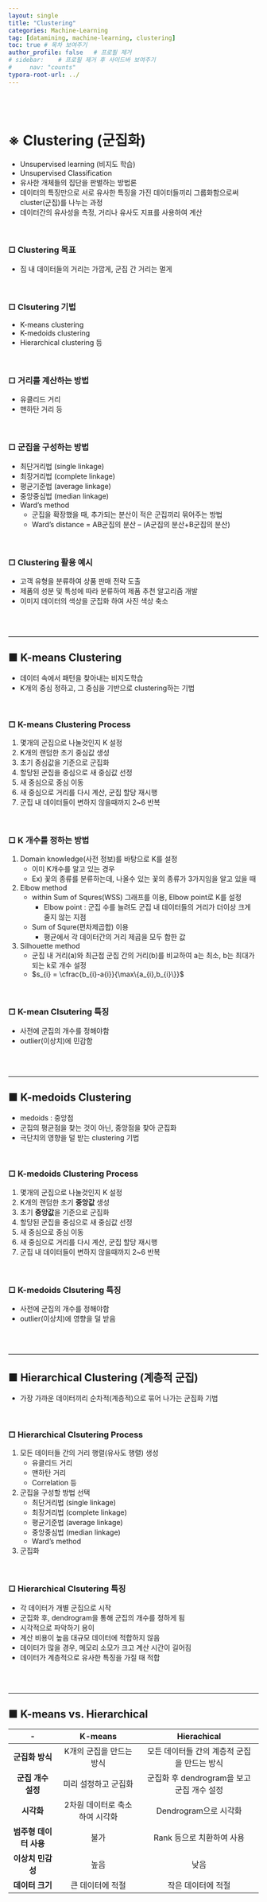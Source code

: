 ```yaml
---
layout: single
title: "Clustering"
categories: Machine-Learning
tag: [datamining, machine-learning, clustering]
toc: true # 목차 보여주기
author_profile: false   # 프로필 제거
# sidebar:    # 프로필 제거 후 사이드바 보여주기
#     nav: "counts"
typora-root-url: ../
---
```

<br><br>

# **※ Clustering (군집화)**
- Unsupervised learning (비지도 학습)
- Unsupervised Classification
- 유사한 개체들의 집단을 판별하는 방법론
- 데이터의 특징만으로 서로 유사한 특징을 가진 데이터들끼리 그룹화함으로써 cluster(군집)를 나누는 과정
- 데이터간의 유사성을 측정, 거리나 유사도 지표를 사용하여 계산

<br>

### □ Clustering 목표
- 집 내 데이터들의 거리는 가깝게, 군집 간 거리는 멀게

<br>

### □ Clsutering 기법
- K-means clustering
- K-medoids clustering
- Hierarchical clustering 등

<br>

### □ 거리를 계산하는 방법
- 유클리드 거리
- 맨하탄 거리 등

<br>

### □ 군집을 구성하는 방법
   - 최단거리법 (single linkage)
   - 최장거리법 (complete linkage)
   - 평균기준법 (average linkage)
   - 중앙중심법 (median linkage)
   - Ward’s method
     - 군집을 확장했을 때, 추가되는 분산이 적은 군집끼리 묶어주는 방법
     - Ward’s distance = AB군집의 분산 – (A군집의 분산+B군집의 분산)

<br>

### □ Clustering 활용 예시
- 고객 유형을 분류하여 상품 판매 전략 도출
- 제품의 성분 및 특성에 따라 분류하여 제품 추천 알고리즘 개발
- 이미지 데이터의 색상을 군집화 하여 사진 색상 축소

<br>
<br>

---
## **■ K-means Clustering**
- 데이터 속에서 패턴을 찾아내는 비지도학습
- K개의 중심 정하고, 그 중심을 기반으로 clustering하는 기법

<br>

### □ K-means Clustering Process
1. 몇개의 군집으로 나눌것인지 K 설정
2. K개의 랜덤한 초기 중심값 생성
3. 초기 중심값을 기준으로 군집화
4. 할당된 군집을 중심으로 새 중심값 선정
5. 새 중심으로 중심 이동
6. 새 중심으로 거리를 다시 계산, 군집 할당 재시행
7. 군집 내 데이터들이 변하지 않을때까지 2~6 반복

<br>

### □ K 개수를 정하는 방법
1. Domain knowledge(사전 정보)를 바탕으로 K를 설정
   - 이미 K개수를 알고 있는 경우
   - Ex) 꽃의 종류를 분류하는데, 나올수 있는 꽃의 종류가 3가지임을 알고 있을 때
2. Elbow method
   - within Sum of Squres(WSS) 그래프를 이용, Elbow point로 K를 설정
     - Elbow point : 군집 수를 늘려도 군집 내 데이터들의 거리가 더이상 크게 줄지 않는 지점
   - Sum of Squre(편차제곱합) 이용
     - 평균에서 각 데이터간의 거리 제곱을 모두 합한 값
3. Silhouette method
   - 군집 내 거리(a)와 최근접 군집 간의 거리(b)를 비교하여 a는 최소, b는 최대가 되는 k로 개수 설정
   - $s_{i} = \cfrac{b_{i}-a{i}}{\max\{a_{i},b_{i}\}}$

<br>

### □ K-mean Clsutering 특징
- 사전에 군집의 개수를 정해야함
- outlier(이상치)에 민감함

<br>
<br>

---
## **■ K-medoids Clustering**
- medoids : 중앙점
- 군집의 평균점을 찾는 것이 아닌, 중앙점을 찾아 군집화
- 극단치의 영향을 덜 받는 clustering 기법

<br>

### □ K-medoids Clustering Process
1. 몇개의 군집으로 나눌것인지 K 설정
2. K개의 랜덤한 초기 **중앙값** 생성
3. 초기 **중앙값**을 기준으로 군집화
4. 할당된 군집을 중심으로 새 중심값 선정
5. 새 중심으로 중심 이동
6. 새 중심으로 거리를 다시 계산, 군집 할당 재시행
7. 군집 내 데이터들이 변하지 않을때까지 2~6 반복

<br>

### □ K-medoids Clsutering 특징
- 사전에 군집의 개수를 정해야함
- outlier(이상치)에 영향을 덜 받음

<br>
<br>

---
## **■ Hierarchical Clustering (계층적 군집)**
- 가장 가까운 데이터끼리 순차적(계층적)으로 묶어 나가는 군집화 기법

<br>

### □ Hierarchical Clsutering Process
1. 모든 데이터들 간의 거리 행렬(유사도 행렬) 생성
   - 유클리드 거리
   - 맨하탄 거리
   - Correlation 등
2. 군집을 구성할 방법 선택
   - 최단거리법 (single linkage)
   - 최장거리법 (complete linkage)
   - 평균기준법 (average linkage)
   - 중앙중심법 (median linkage)
   - Ward’s method
3. 군집화

<br>

### □ Hierarchical Clsutering 특징
- 각 데이터가 개별 군집으로 시작
- 군집화 후, dendrogram을 통해 군집의 개수를 정하게 됨
- 시각적으로 파악하기 용이
- 계산 비용이 높음 대규모 데이터에 적합하지 않음
- 데이터가 많을 경우, 메모리 소모가 크고 계산 시간이 길어짐
- 데이터가 계층적으로 유사한 특징을 가질 때 적합

<br>
<br>

---

## ■ K-means vs. Hierarchical

| **-**          | **K-means**       | **Hierachical**               |
|:--------------:|:-----------------:|:-----------------------------:|
| **군집화 방식**     | K개의 군집을 만드는 방식    | 모든 데이터들 간의 계층적 군집 을 만드는 방식    |
| **군집 개수 설정**   | 미리 설정하고 군집화       | 군집화 후 dendrogram을 보고 군집 개수 설정 |
| **시각화**        | 2차원 데이터로 축소하여 시각화 | Dendrogram으로 시각화              |
| **범주형 데이터 사용** | 불가                | Rank 등으로 치환하여 사용              |
| **이상치 민감성**    | 높음                | 낮음                            |
| **데이터 크기**     | 큰 데이터에 적절         | 작은 데이터에 적절                    |
